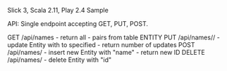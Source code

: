 Slick 3, Scala 2.11, Play 2.4 Sample

API: Single endpoint accepting GET, PUT, POST.

GET /api/names - return all <id>-<name> pairs from table ENTITY
PUT /api/names/<id>/<name> - update Entity with <id> to specified <name> - return number of updates
POST /api/names/<name> - insert new Entity with "name" - return new ID
DELETE /api/names/<id> - delete Entity with "id"
